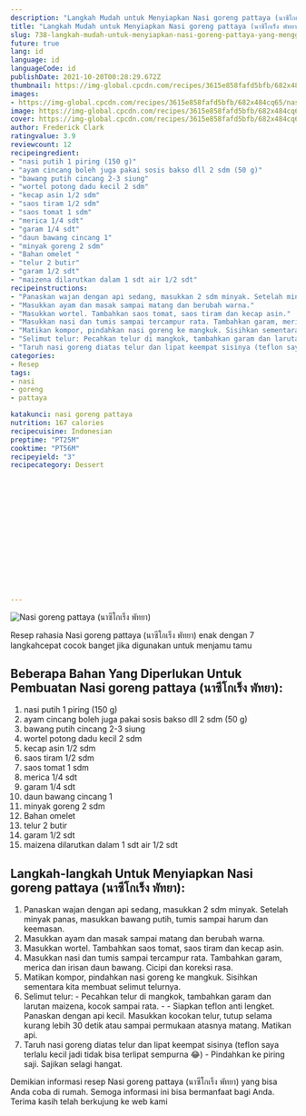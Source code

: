 ```yaml
---
description: "Langkah Mudah untuk Menyiapkan Nasi goreng pattaya (นาซีโกเร็ง พัทยา) yang Menggugah Selera"
title: "Langkah Mudah untuk Menyiapkan Nasi goreng pattaya (นาซีโกเร็ง พัทยา) yang Menggugah Selera"
slug: 738-langkah-mudah-untuk-menyiapkan-nasi-goreng-pattaya-yang-menggugah-selera
future: true
lang: id
language: id
languageCode: id
publishDate: 2021-10-20T00:28:29.672Z 
thumbnail: https://img-global.cpcdn.com/recipes/3615e858fafd5bfb/682x484cq65/nasi-goreng-pattaya-นาซโกเรง-พทยา-foto-resep-utama.webp
images:
- https://img-global.cpcdn.com/recipes/3615e858fafd5bfb/682x484cq65/nasi-goreng-pattaya-นาซโกเรง-พทยา-foto-resep-utama.webp
image: https://img-global.cpcdn.com/recipes/3615e858fafd5bfb/682x484cq65/nasi-goreng-pattaya-นาซโกเรง-พทยา-foto-resep-utama.webp
cover: https://img-global.cpcdn.com/recipes/3615e858fafd5bfb/682x484cq65/nasi-goreng-pattaya-นาซโกเรง-พทยา-foto-resep-utama.webp
author: Frederick Clark
ratingvalue: 3.9
reviewcount: 12
recipeingredient:
- "nasi putih 1 piring (150 g)"
- "ayam cincang boleh juga pakai sosis bakso dll 2 sdm (50 g)"
- "bawang putih cincang 2-3 siung"
- "wortel potong dadu kecil 2 sdm"
- "kecap asin 1/2 sdm"
- "saos tiram 1/2 sdm"
- "saos tomat 1 sdm"
- "merica 1/4 sdt"
- "garam 1/4 sdt"
- "daun bawang cincang 1"
- "minyak goreng 2 sdm"
- "Bahan omelet "
- "telur 2 butir"
- "garam 1/2 sdt"
- "maizena dilarutkan dalam 1 sdt air 1/2 sdt"
recipeinstructions:
- "Panaskan wajan dengan api sedang, masukkan 2 sdm minyak. Setelah minyak panas, masukkan bawang putih, tumis sampai harum dan keemasan."
- "Masukkan ayam dan masak sampai matang dan berubah warna."
- "Masukkan wortel. Tambahkan saos tomat, saos tiram dan kecap asin."
- "Masukkan nasi dan tumis sampai tercampur rata. Tambahkan garam, merica dan irisan daun bawang. Cicipi dan koreksi rasa."
- "Matikan kompor, pindahkan nasi goreng ke mangkuk. Sisihkan sementara kita membuat selimut telurnya."
- "Selimut telur: Pecahkan telur di mangkok, tambahkan garam dan larutan maizena, kocok sampai rata.  Siapkan teflon anti lengket. Panaskan dengan api kecil. Masukkan kocokan telur, tutup selama kurang lebih 30 detik atau sampai permukaan atasnya matang. Matikan api."
- "Taruh nasi goreng diatas telur dan lipat keempat sisinya (teflon saya terlalu kecil jadi tidak bisa terlipat sempurna 😂) Pindahkan ke piring saji. Sajikan selagi hangat."
categories:
- Resep
tags:
- nasi
- goreng
- pattaya

katakunci: nasi goreng pattaya 
nutrition: 167 calories
recipecuisine: Indonesian
preptime: "PT25M"
cooktime: "PT56M"
recipeyield: "3"
recipecategory: Dessert


     
    
    
    
    
    
    
    
    
    
    
      
    
---
```



![Nasi goreng pattaya (นาซีโกเร็ง พัทยา)](https://img-global.cpcdn.com/recipes/3615e858fafd5bfb/682x484cq65/nasi-goreng-pattaya-นาซโกเรง-พทยา-foto-resep-utama.webp)

Resep rahasia Nasi goreng pattaya (นาซีโกเร็ง พัทยา)  enak dengan 7 langkahcepat cocok banget jika digunakan untuk menjamu tamu

<!--inarticleads1-->

## Beberapa Bahan Yang Diperlukan Untuk Pembuatan Nasi goreng pattaya (นาซีโกเร็ง พัทยา):

1. nasi putih 1 piring (150 g)
1. ayam cincang boleh juga pakai sosis bakso dll 2 sdm (50 g)
1. bawang putih cincang 2-3 siung
1. wortel potong dadu kecil 2 sdm
1. kecap asin 1/2 sdm
1. saos tiram 1/2 sdm
1. saos tomat 1 sdm
1. merica 1/4 sdt
1. garam 1/4 sdt
1. daun bawang cincang 1
1. minyak goreng 2 sdm
1. Bahan omelet 
1. telur 2 butir
1. garam 1/2 sdt
1. maizena dilarutkan dalam 1 sdt air 1/2 sdt



<!--inarticleads2-->

## Langkah-langkah Untuk Menyiapkan Nasi goreng pattaya (นาซีโกเร็ง พัทยา):

1. Panaskan wajan dengan api sedang, masukkan 2 sdm minyak. Setelah minyak panas, masukkan bawang putih, tumis sampai harum dan keemasan.
1. Masukkan ayam dan masak sampai matang dan berubah warna.
1. Masukkan wortel. Tambahkan saos tomat, saos tiram dan kecap asin.
1. Masukkan nasi dan tumis sampai tercampur rata. Tambahkan garam, merica dan irisan daun bawang. Cicipi dan koreksi rasa.
1. Matikan kompor, pindahkan nasi goreng ke mangkuk. Sisihkan sementara kita membuat selimut telurnya.
1. Selimut telur: - Pecahkan telur di mangkok, tambahkan garam dan larutan maizena, kocok sampai rata. -  - Siapkan teflon anti lengket. Panaskan dengan api kecil. Masukkan kocokan telur, tutup selama kurang lebih 30 detik atau sampai permukaan atasnya matang. Matikan api.
1. Taruh nasi goreng diatas telur dan lipat keempat sisinya (teflon saya terlalu kecil jadi tidak bisa terlipat sempurna 😂) - Pindahkan ke piring saji. Sajikan selagi hangat.




Demikian informasi  resep Nasi goreng pattaya (นาซีโกเร็ง พัทยา)   yang bisa Anda coba di rumah. Semoga informasi ini bisa bermanfaat bagi Anda. Terima kasih telah berkujung ke web kami
